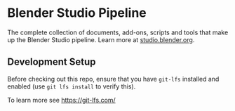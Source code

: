# Blender Studio Pipeline

The complete collection of documents, add-ons, scripts and tools that make up the Blender Studio pipeline. Learn more at [studio.blender.org](https://studio.blender.org/pipeline/).

## Development Setup

Before checking out this repo, ensure that you have `git-lfs` installed and enabled (use `git lfs install` to verify this).

To learn more see https://git-lfs.com/
